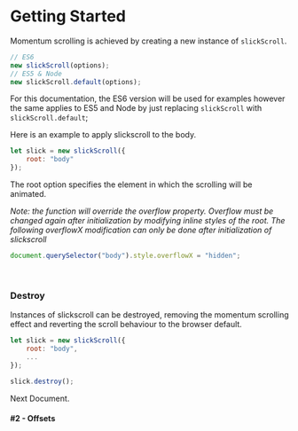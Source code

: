 # Getting Started

Momentum scrolling is achieved by creating a new instance of `slickScroll`.

```javascript
// ES6
new slickScroll(options);
// ES5 & Node
new slickScroll.default(options);
```

For this documentation, the ES6 version will be used for examples however the same applies to ES5 and Node by just replacing `slickScroll` with `slickScroll.default`; 

Here is an example to apply slickscroll to the body. 

```javascript
let slick = new slickScroll({
    root: "body"
});
```
The root option specifies the element in which the scrolling will be animated.

*Note: the function will override the overflow property. Overflow must be changed again after initialization by modifying inline styles of the root. The following overflowX modification can only be done after initialization of slickscroll*
```javascript
document.querySelector("body").style.overflowX = "hidden";
```

<br>

### Destroy
Instances of slickscroll can be destroyed, removing the momentum scrolling effect and reverting the scroll behaviour to the browser default.

```javascript
let slick = new slickScroll({
    root: "body",
    ...
});

slick.destroy();
```

Next Document.
#### **#2 - Offsets**
